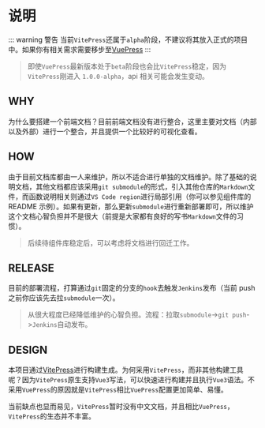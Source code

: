 # 说明

::: warning 警告
当前`VitePress`还属于`alpha`阶段，不建议将其放入正式的项目中。如果你有相关需求需要移步至[VuePress](https://v2.vuepress.vuejs.org/zh/)
:::
> 即使`VuePress`最新版本处于`beta`阶段也会比`VitePress`稳定，因为`VitePress`刚进入 `1.0.0-alpha`，api 相关可能会发生变动。

## WHY

为什么要搭建一个前端文档？目前前端文档没有进行整合，这里主要对文档（内部以及外部）进行一个整合，并且提供一个比较好的可视化查看。

## HOW

由于目前文档库都由一人来维护，所以不适合进行单独的文档维护。除了基础的说明文档，其他文档都应该采用`git submodule`的形式，引入其他仓库的`Markdown`文件，而函数说明相关则通过`VS Code region`进行局部引用（你可以参见组件库的 README 示例）。如果有更新，那么更新`submodule`进行重新部署即可，所以维护这个文档心智负担并不是很大（前提是大家都有良好的写书`Markdown`文件的习惯）。

> 后续待组件库稳定后，可以考虑将文档进行回迁工作。

## RELEASE

目前的部署流程，打算通过`git`固定的分支的`hook`去触发`Jenkins`发布（当前 push 之前你应该先去拉`submodule`一次）。

> 从很大程度已经降低维护的心智负担。流程：拉取`submodule`->`git push`->`Jenkins`自动发布。

## DESIGN

本项目通过[VitePress](https://vitepress.vuejs.org/)进行构建生成。为何采用`VitePress`，而非其他构建工具呢？因为`VitePress`原生支持`Vue3`写法，可以快速进行构建并且执行`Vue3`语法。不采用`VuePress`的原因就是`VitePress`相比`VuePress`配置更加简单、易懂。

当前缺点也显而易见，`VitePress`暂时没有中文文档，并且相比`VuePress`，`VitePress`的生态并不丰富。